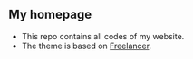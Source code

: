 ## My homepage

- This repo contains all codes of my website.
- The theme is based on [Freelancer](http://startbootstrap.com/template-overviews/freelancer).